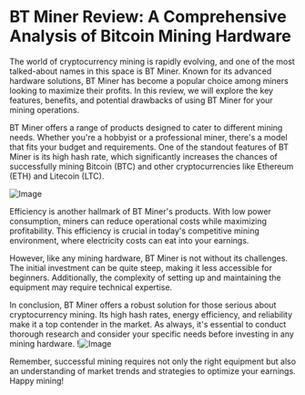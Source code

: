 # BT Miner Review: A Comprehensive Analysis of Bitcoin Mining Hardware

The world of cryptocurrency mining is rapidly evolving, and one of the most talked-about names in this space is BT Miner. Known for its advanced hardware solutions, BT Miner has become a popular choice among miners looking to maximize their profits. In this review, we will explore the key features, benefits, and potential drawbacks of using BT Miner for your mining operations.

BT Miner offers a range of products designed to cater to different mining needs. Whether you're a hobbyist or a professional miner, there's a model that fits your budget and requirements. One of the standout features of BT Miner is its high hash rate, which significantly increases the chances of successfully mining Bitcoin (BTC) and other cryptocurrencies like Ethereum (ETH) and Litecoin (LTC).

![Image](https://github.com/user-attachments/assets/590b50a7-4459-4e76-8a31-559aed223621)

Efficiency is another hallmark of BT Miner's products. With low power consumption, miners can reduce operational costs while maximizing profitability. This efficiency is crucial in today's competitive mining environment, where electricity costs can eat into your earnings.

However, like any mining hardware, BT Miner is not without its challenges. The initial investment can be quite steep, making it less accessible for beginners. Additionally, the complexity of setting up and maintaining the equipment may require technical expertise.

In conclusion, BT Miner offers a robust solution for those serious about cryptocurrency mining. Its high hash rates, energy efficiency, and reliability make it a top contender in the market. As always, it's essential to conduct thorough research and consider your specific needs before investing in any mining hardware. !![Image](https://github.com/user-attachments/assets/590b50a7-4459-4e76-8a31-559aed223621)

Remember, successful mining requires not only the right equipment but also an understanding of market trends and strategies to optimize your earnings. Happy mining!